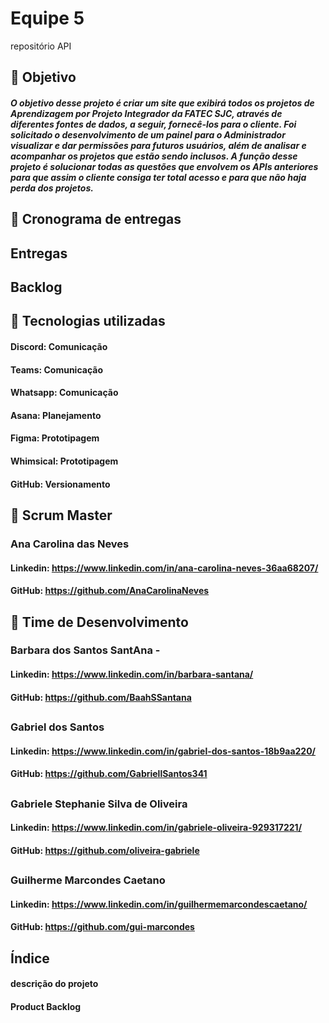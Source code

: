 # Equipe 5
repositório API
## :dart: Objetivo

##### O objetivo desse projeto é criar um site que exibirá todos os projetos de Aprendizagem por Projeto Integrador da FATEC SJC, através de diferentes fontes de dados, a seguir, fornecê-los para o cliente. Foi solicitado o desenvolvimento de um painel para o Administrador visualizar e dar permissões para futuros usuários, além de analisar e acompanhar os projetos que estão sendo inclusos. A função desse projeto é solucionar todas as questões que envolvem os APIs anteriores para que assim o cliente consiga ter total acesso e para que não haja perda dos projetos. 

## :calendar: Cronograma de entregas

## Entregas

## Backlog

## :hammer: Tecnologias utilizadas
#### Discord: Comunicação

#### Teams: Comunicação

#### Whatsapp: Comunicação

#### Asana: Planejamento

#### Figma: Prototipagem

#### Whimsical: Prototipagem

#### GitHub: Versionamento

## :bust_in_silhouette: Scrum Master

### Ana Carolina das Neves
#### Linkedin: https://www.linkedin.com/in/ana-carolina-neves-36aa68207/
#### GitHub: https://github.com/AnaCarolinaNeves

## 

## :busts_in_silhouette: Time de Desenvolvimento

### Barbara dos Santos SantAna - 
#### Linkedin: https://www.linkedin.com/in/barbara-santana/
#### GitHub: https://github.com/BaahSSantana

##

### Gabriel dos Santos 
#### Linkedin: https://www.linkedin.com/in/gabriel-dos-santos-18b9aa220/
#### GitHub: https://github.com/GabriellSantos341

##

### Gabriele Stephanie Silva de Oliveira
#### Linkedin: https://www.linkedin.com/in/gabriele-oliveira-929317221/ 
#### GitHub: https://github.com/oliveira-gabriele

##

### Guilherme Marcondes Caetano 
#### Linkedin: https://www.linkedin.com/in/guilhermemarcondescaetano/
#### GitHub: https://github.com/gui-marcondes

##
## Índice

#### descrição do projeto

#### Product Backlog
